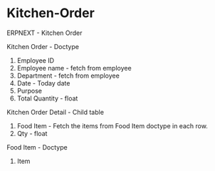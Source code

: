# Kitchen-Order
ERPNEXT - Kitchen Order


Kitchen Order - Doctype
1. Employee ID 
2. Employee name - fetch from employee
3. Department - fetch from employee
4. Date - Today date
5. Purpose
6. Total Quantity - float

Kitchen Order Detail - Child table
1. Food Item - Fetch the items from Food Item doctype in each row.
2. Qty - float

Food Item - Doctype
1. Item
